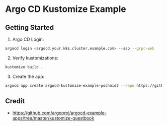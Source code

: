# Argo CD Kustomize Example

## Getting Started
1. Argo CD Login:
```bash
argocd login <argocd.your.k8s.cluster.example.com> --sso --grpc-web
```

2. Verify kustomizations:
```bash
kustomize build .
```

3. Create the app:
```bash
argocd app create argocd-kustomize-example-pschmid2 --repo https://github.com/philipschmid/argocd-kustomize-example.git --dest-server https://kubernetes.default.svc --path . --dest-namespace pitc-pschmid2-argocd
```

## Credit
- https://github.com/argoproj/argocd-example-apps/tree/master/kustomize-guestbook